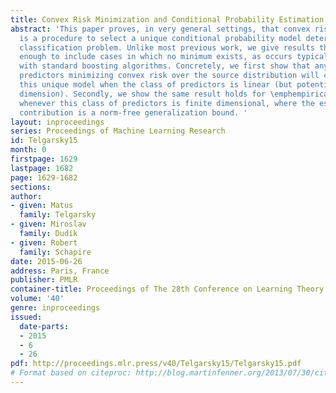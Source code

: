 ```yaml
---
title: Convex Risk Minimization and Conditional Probability Estimation
abstract: 'This paper proves, in very general settings, that convex risk minimization
  is a procedure to select a unique conditional probability model determined by the
  classification problem. Unlike most previous work, we give results that are general
  enough to include cases in which no minimum exists, as occurs typically, for instance,
  with standard boosting algorithms. Concretely, we first show that any sequence of
  predictors minimizing convex risk over the source distribution will converge to
  this unique model when the class of predictors is linear (but potentially of infinite
  dimension). Secondly, we show the same result holds for \emphempirical risk minimization
  whenever this class of predictors is finite dimensional, where the essential technical
  contribution is a norm-free generalization bound. '
layout: inproceedings
series: Proceedings of Machine Learning Research
id: Telgarsky15
month: 0
firstpage: 1629
lastpage: 1682
page: 1629-1682
sections: 
author:
- given: Matus
  family: Telgarsky
- given: Miroslav
  family: Dudík
- given: Robert
  family: Schapire
date: 2015-06-26
address: Paris, France
publisher: PMLR
container-title: Proceedings of The 28th Conference on Learning Theory
volume: '40'
genre: inproceedings
issued:
  date-parts:
  - 2015
  - 6
  - 26
pdf: http://proceedings.mlr.press/v40/Telgarsky15/Telgarsky15.pdf
# Format based on citeproc: http://blog.martinfenner.org/2013/07/30/citeproc-yaml-for-bibliographies/
---
```

